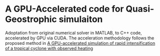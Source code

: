 # A GPU-Accelerated code for Quasi-Geostrophic simulaiton 

Adoptation from original numerical solver in MATLAB, to C++ code, accelerated by GPU via CUDA. 
The acceleration methodology follows the proposed method in [A GPU-accelerated simulation of rapid intensification of a tropical cyclone with observed heating](https://arxiv.org/pdf/2504.08157)

